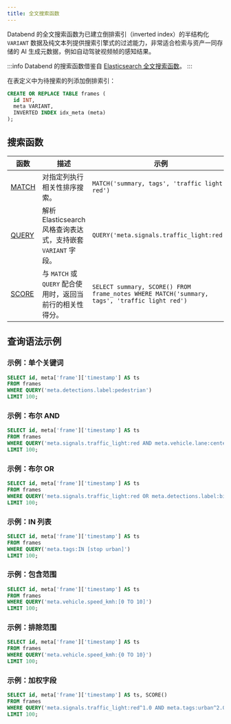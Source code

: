 ```yaml
---
title: 全文搜索函数
---
```


Databend 的全文搜索函数为已建立倒排索引（inverted index）的半结构化 `VARIANT` 数据及纯文本列提供搜索引擎式的过滤能力，非常适合检索与资产一同存储的 AI 生成元数据，例如自动驾驶视频帧的感知结果。

:::info
Databend 的搜索函数借鉴自 [Elasticsearch 全文搜索函数](https://www.elastic.co/guide/en/elasticsearch/reference/current/sql-functions-search.html)。
:::

在表定义中为待搜索的列添加倒排索引：

```sql
CREATE OR REPLACE TABLE frames (
  id INT,
  meta VARIANT,
  INVERTED INDEX idx_meta (meta)
);
```

## 搜索函数

| 函数 | 描述 | 示例 |
|----------|-------------|---------|
| [MATCH](match) | 对指定列执行相关性排序搜索。 | `MATCH('summary, tags', 'traffic light red')` |
| [QUERY](query) | 解析 Elasticsearch 风格查询表达式，支持嵌套 `VARIANT` 字段。 | `QUERY('meta.signals.traffic_light:red')` |
| [SCORE](score) | 与 `MATCH` 或 `QUERY` 配合使用时，返回当前行的相关性得分。 | `SELECT summary, SCORE() FROM frame_notes WHERE MATCH('summary, tags', 'traffic light red')` |

## 查询语法示例

### 示例：单个关键词

```sql
SELECT id, meta['frame']['timestamp'] AS ts
FROM frames
WHERE QUERY('meta.detections.label:pedestrian')
LIMIT 100;
```

### 示例：布尔 AND

```sql
SELECT id, meta['frame']['timestamp'] AS ts
FROM frames
WHERE QUERY('meta.signals.traffic_light:red AND meta.vehicle.lane:center')
LIMIT 100;
```

### 示例：布尔 OR

```sql
SELECT id, meta['frame']['timestamp'] AS ts
FROM frames
WHERE QUERY('meta.signals.traffic_light:red OR meta.detections.label:bike')
LIMIT 100;
```

### 示例：IN 列表

```sql
SELECT id, meta['frame']['timestamp'] AS ts
FROM frames
WHERE QUERY('meta.tags:IN [stop urban]')
LIMIT 100;
```

### 示例：包含范围

```sql
SELECT id, meta['frame']['timestamp'] AS ts
FROM frames
WHERE QUERY('meta.vehicle.speed_kmh:[0 TO 10]')
LIMIT 100;
```

### 示例：排除范围

```sql
SELECT id, meta['frame']['timestamp'] AS ts
FROM frames
WHERE QUERY('meta.vehicle.speed_kmh:{0 TO 10}')
LIMIT 100;
```

### 示例：加权字段

```sql
SELECT id, meta['frame']['timestamp'] AS ts, SCORE()
FROM frames
WHERE QUERY('meta.signals.traffic_light:red^1.0 AND meta.tags:urban^2.0')
LIMIT 100;
```
